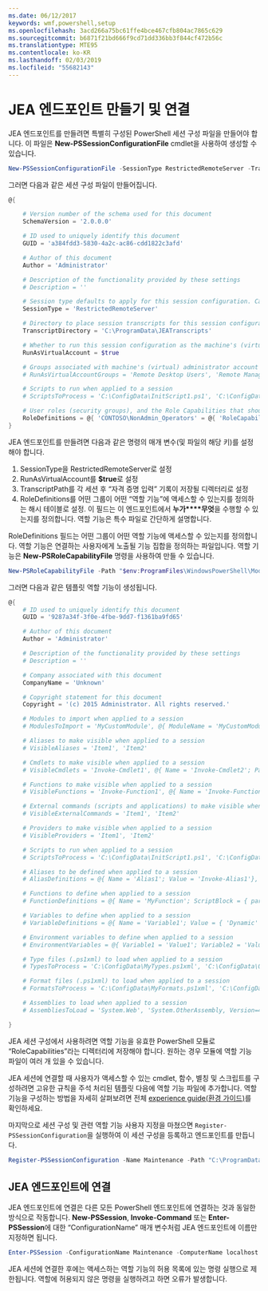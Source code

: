 ```yaml
---
ms.date: 06/12/2017
keywords: wmf,powershell,setup
ms.openlocfilehash: 3acd266a75bc61ffe4bce467cfb804ac7865c629
ms.sourcegitcommit: b6871f21bd666f9cd71dd336bb3f844cf472b56c
ms.translationtype: MTE95
ms.contentlocale: ko-KR
ms.lasthandoff: 02/03/2019
ms.locfileid: "55682143"
---
```

# <a name="creating-and-connecting-to-a-jea-endpoint"></a>JEA 엔드포인트 만들기 및 연결

JEA 엔드포인트를 만들려면 특별히 구성된 PowerShell 세션 구성 파일을 만들어야 합니다. 이 파일은 **New-PSSessionConfigurationFile** cmdlet을 사용하여 생성할 수 있습니다.

```powershell
New-PSSessionConfigurationFile -SessionType RestrictedRemoteServer -TranscriptDirectory "C:\ProgramData\JEATranscripts" -RunAsVirtualAccount -RoleDefinitions @{ 'CONTOSO\NonAdmin_Operators' = @{ RoleCapabilities = 'Maintenance' }} -Path "$env:ProgramData\JEAConfiguration\Demo.pssc"
```

그러면 다음과 같은 세션 구성 파일이 만들어집니다.

```powershell
@{

    # Version number of the schema used for this document
    SchemaVersion = '2.0.0.0'

    # ID used to uniquely identify this document
    GUID = 'a384fdd3-5830-4a2c-ac86-cdd1822c3afd'

    # Author of this document
    Author = 'Administrator'

    # Description of the functionality provided by these settings
    # Description = ''

    # Session type defaults to apply for this session configuration. Can be 'RestrictedRemoteServer' (recommended), 'Empty', or 'Default'
    SessionType = 'RestrictedRemoteServer'

    # Directory to place session transcripts for this session configuration
    TranscriptDirectory = 'C:\ProgramData\JEATranscripts'

    # Whether to run this session configuration as the machine's (virtual) administrator account
    RunAsVirtualAccount = $true

    # Groups associated with machine's (virtual) administrator account
    # RunAsVirtualAccountGroups = 'Remote Desktop Users', 'Remote Management Users'

    # Scripts to run when applied to a session
    # ScriptsToProcess = 'C:\ConfigData\InitScript1.ps1', 'C:\ConfigData\InitScript2.ps1'

    # User roles (security groups), and the Role Capabilities that should be applied to them when applied to a session
    RoleDefinitions = @{ 'CONTOSO\NonAdmin_Operators' = @{ 'RoleCapabilities' = 'Maintenance' } }
}
```

JEA 엔드포인트를 만들려면 다음과 같은 명령의 매개 변수(및 파일의 해당 키)를 설정해야 합니다.

1. SessionType을 RestrictedRemoteServer로 설정
2. RunAsVirtualAccount를 **$true**로 설정
3. TranscriptPath를 각 세션 후 “자격 증명 입력” 기록이 저장될 디렉터리로 설정
4. RoleDefinitions를 어떤 그룹이 어떤 “역할 기능”에 액세스할 수 있는지를 정의하는 해시 테이블로 설정. 이 필드는 이 엔드포인트에서 **누가****무엇**을 수행할 수 있는지를 정의합니다. 역할 기능은 특수 파일로 간단하게 설명합니다.

RoleDefinitions 필드는 어떤 그룹이 어떤 역할 기능에 액세스할 수 있는지를 정의합니다. 역할 기능은 연결하는 사용자에게 노출될 기능 집합을 정의하는 파일입니다.
역할 기능은 **New-PSRoleCapabilityFile** 명령을 사용하여 만들 수 있습니다.

```powershell
New-PSRoleCapabilityFile -Path "$env:ProgramFiles\WindowsPowerShell\Modules\DemoModule\RoleCapabilities\Maintenance.psrc"
```

그러면 다음과 같은 템플릿 역할 기능이 생성됩니다.

```powershell
@{
    # ID used to uniquely identify this document
    GUID = '9287a34f-3f0e-4fbe-9dd7-f1361ba9fd65'

    # Author of this document
    Author = 'Administrator'

    # Description of the functionality provided by these settings
    # Description = ''

    # Company associated with this document
    CompanyName = 'Unknown'

    # Copyright statement for this document
    Copyright = '(c) 2015 Administrator. All rights reserved.'

    # Modules to import when applied to a session
    # ModulesToImport = 'MyCustomModule', @{ ModuleName = 'MyCustomModule'; ModuleVersion = '1.0.0.0'; GUID = '4d30d5f0-cb16-4898-812d-f20a6c596bdf' }

    # Aliases to make visible when applied to a session
    # VisibleAliases = 'Item1', 'Item2'

    # Cmdlets to make visible when applied to a session
    # VisibleCmdlets = 'Invoke-Cmdlet1', @{ Name = 'Invoke-Cmdlet2'; Parameters = @{ Name = 'Parameter1'; ValidateSet = 'Item1', 'Item2' }, @{ Name = 'Parameter2'; ValidatePattern = 'L*' } }

    # Functions to make visible when applied to a session
    # VisibleFunctions = 'Invoke-Function1', @{ Name = 'Invoke-Function2'; Parameters = @{ Name = 'Parameter1'; ValidateSet = 'Item1', 'Item2' }, @{ Name = 'Parameter2'; ValidatePattern = 'L*' } }

    # External commands (scripts and applications) to make visible when applied to a session
    # VisibleExternalCommands = 'Item1', 'Item2'

    # Providers to make visible when applied to a session
    # VisibleProviders = 'Item1', 'Item2'

    # Scripts to run when applied to a session
    # ScriptsToProcess = 'C:\ConfigData\InitScript1.ps1', 'C:\ConfigData\InitScript2.ps1'

    # Aliases to be defined when applied to a session
    # AliasDefinitions = @{ Name = 'Alias1'; Value = 'Invoke-Alias1'}, @{ Name = 'Alias2'; Value = 'Invoke-Alias2'}

    # Functions to define when applied to a session
    # FunctionDefinitions = @{ Name = 'MyFunction'; ScriptBlock = { param($MyInput) $MyInput } }

    # Variables to define when applied to a session
    # VariableDefinitions = @{ Name = 'Variable1'; Value = { 'Dynamic' + 'InitialValue' } }, @{ Name = 'Variable2'; Value = 'StaticInitialValue' }

    # Environment variables to define when applied to a session
    # EnvironmentVariables = @{ Variable1 = 'Value1'; Variable2 = 'Value2' }

    # Type files (.ps1xml) to load when applied to a session
    # TypesToProcess = 'C:\ConfigData\MyTypes.ps1xml', 'C:\ConfigData\OtherTypes.ps1xml'

    # Format files (.ps1xml) to load when applied to a session
    # FormatsToProcess = 'C:\ConfigData\MyFormats.ps1xml', 'C:\ConfigData\OtherFormats.ps1xml'

    # Assemblies to load when applied to a session
    # AssembliesToLoad = 'System.Web', 'System.OtherAssembly, Version=4.0.0.0, Culture=neutral, PublicKeyToken=b03f5f7f11d50a3a'

}
```

JEA 세션 구성에서 사용하려면 역할 기능을 유효한 PowerShell 모듈로 “RoleCapabilities”라는 디렉터리에 저장해야 합니다. 원하는 경우 모듈에 역할 기능 파일이 여러 개 있을 수 있습니다.

JEA 세션에 연결할 때 사용자가 액세스할 수 있는 cmdlet, 함수, 별칭 및 스크립트를 구성하려면 고유한 규칙을 주석 처리된 템플릿 다음에 역할 기능 파일에 추가합니다. 역할 기능을 구성하는 방법을 자세히 살펴보려면 전체 [experience guide(환경 가이드)](http://aka.ms/JEA)를 확인하세요.

마지막으로 세션 구성 및 관련 역할 기능 사용자 지정을 마쳤으면 `Register-PSSessionConfiguration`을 실행하여 이 세션 구성을 등록하고 엔드포인트를 만듭니다.

```powershell
Register-PSSessionConfiguration -Name Maintenance -Path "C:\ProgramData\JEAConfiguration\Demo.pssc"
```

## <a name="connect-to-a-jea-endpoint"></a>JEA 엔드포인트에 연결

JEA 엔드포인트에 연결은 다른 모든 PowerShell 엔드포인트에 연결하는 것과 동일한 방식으로 작동합니다.
**New-PSSession**, **Invoke-Command** 또는 **Enter-PSSession**에 대한 “ConfigurationName” 매개 변수처럼 JEA 엔드포인트에 이름만 지정하면 됩니다.

```powershell
Enter-PSSession -ConfigurationName Maintenance -ComputerName localhost
```

JEA 세션에 연결한 후에는 액세스하는 역할 기능의 허용 목록에 있는 명령 실행으로 제한됩니다. 역할에 허용되지 않은 명령을 실행하려고 하면 오류가 발생합니다.